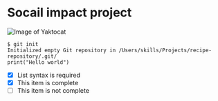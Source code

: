 # Socail impact project
![Image of Yaktocat](https://octodex.github.com/images/yaktocat.png)

```
$ git init
Initialized empty Git repository in /Users/skills/Projects/recipe-repository/.git/
print("Hello world")
```

- [x] List syntax is required
- [x] This item is complete
- [ ] This item is not complete
